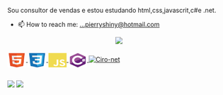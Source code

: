 Sou consultor de vendas  e  estou estudando html,css,javascrit,c#e .net.
- 📫 How to reach me: ...pierryshiny@hotmail.com

<div align="center">
  <a href="https://github.com/professorlozano">
 <img height="180em" src="https://github-readme-stats.vercel.app/api?username=cirobarboza&show_icons=true&theme=radical"/>
 
</div>
  
 <div style="display: inline_block"><br>
  <img align="center" alt="Ciro-HTML" height="33" width="42" src="https://raw.githubusercontent.com/devicons/devicon/master/icons/html5/html5-original.svg">
  <img align="center" alt="Ciro-CSS" height="33" width="42" src="https://raw.githubusercontent.com/devicons/devicon/master/icons/css3/css3-original.svg">
  <img align="center" alt="Ciro-Js" height="33" width="42" src="https://raw.githubusercontent.com/devicons/devicon/master/icons/javascript/javascript-plain.svg">
  <img align="center" alt="Ciro-Csharp" height="33" width="42" src="https://raw.githubusercontent.com/devicons/devicon/master/icons/csharp/csharp-original.svg">
  <img aling="center"alt="Ciro-net" heigth="33" width= "42" src =https://cdn.jsdelivr.net/gh/devicons/devicon/icons/dot-net/dot-net-original-wordmark.svg" />
          
 
</div> 
  
   ##
  
 <div>
  <a href="https://www.instagram.com/ciroguto/" target="_blank"><img src="https://img.shields.io/badge/-Instagram-%23E4405F?style=for-the-badge&logo=instagram&logoColor=white" target="_blank"></a>
  <a href="https://www.linkedin.com/in/ciro-augusto-barboza-7563512b/a" target="_blank"><img src="https://img.shields.io/badge/-LinkedIn-%230077B5?style=for-the-badge&logo=linkedin&logoColor=white" target="_blank"></a> 
  
</div>
  
          
